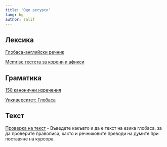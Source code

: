 ```yaml
---
title: 'Още ресурси'
lang: bg
author: salif
---
```


## Лексика

[Глобаса-английски речник](./05.max-resurso.dict.default.eng.md)

[Memrise тестета за корени и афикси](https://community-courses.memrise.com/community/course/6118879/globasa-affixes-and-roots/)

## Граматика

[150 канонични изречения](./05.max-resurso.sentences.default.eng.md)

[Уикиверситет: Глобаса](https://en.wikiversity.org/wiki/Globasa)

## Текст

[Проверка на текст](https://conlang-checker.vercel.app/) - Въведете какъвто и да е текст на езика глобаса, за да проверите правописа, както и речниковите преводи на думите при поставяне на курсора. 
